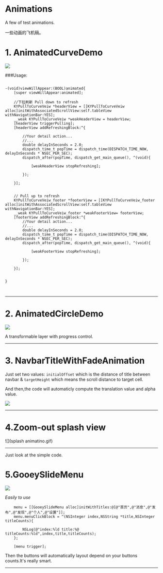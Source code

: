 # Animations

A few of test animations.

一些动画的飞机稿。

# 1. AnimatedCurveDemo


![](curverAnim_2.gif)

###Usage:

```objc

-(void)viewWillAppear:(BOOL)animated{
    [super viewWillAppear:animated];

    //下拉刷新 Pull down to refresh
    KYPullToCurveVeiw *headerView = [[KYPullToCurveVeiw alloc]initWithAssociatedScrollView:self.tableView withNavigationBar:YES];
    __weak KYPullToCurveVeiw *weakHeaderView = headerView;
    [headerView triggerPulling];
    [headerView addRefreshingBlock:^{
        
        //Your detail action...
        //...
        double delayInSeconds = 2.0;
        dispatch_time_t popTime = dispatch_time(DISPATCH_TIME_NOW, delayInSeconds * NSEC_PER_SEC);
        dispatch_after(popTime, dispatch_get_main_queue(), ^(void){
            
            [weakHeaderView stopRefreshing];
            
        });
        
    }];
    
    
    // Pull up to refresh
    KYPullToCurveVeiw_footer *footerView = [[KYPullToCurveVeiw_footer alloc]initWithAssociatedScrollView:self.tableView withNavigationBar:YES];
    __weak KYPullToCurveVeiw_footer *weakFooterView= footerView;
    [footerView addRefreshingBlock:^{
        //Your detail action...
        //...
        double delayInSeconds = 2.0;
        dispatch_time_t popTime = dispatch_time(DISPATCH_TIME_NOW, delayInSeconds * NSEC_PER_SEC);
        dispatch_after(popTime, dispatch_get_main_queue(), ^(void){
            
            [weakFooterView stopRefreshing];
            
        });
        
    }];

    
}



```

---



# 2. AnimatedCircleDemo

![](circleAnim.gif)

A transformable layer with progress control. 

---



# 3. NavbarTitleWithFadeAnimation

Just set two values: `initialOffset` which is the distance of title between navbar  & `targetHeight` which means the scroll distance to target cell. 

And then,the code will automaticly compute the translation value and alpha value.

![](NavbarTitleWithFadeAnimation.gif)

---




# 4.Zoom-out splash view

![](splash animatino.gif)

---

Just look at the simple code.



# 5.GooeySlideMenu
![](GooeySlideMenu.gif)

*Easily to use*

```objc
    menu = [[GooeySlideMenu alloc]initWithTitles:@[@"首页",@"消息",@"发布",@"发现",@"个人",@"设置"]];
    menu.menuClickBlock = ^(NSInteger index,NSString *title,NSInteger titleCounts){
        
        NSLog(@"index:%ld title:%@ titleCounts:%ld",index,title,titleCounts);
    };

    [menu trigger];
```
Then the buttons will automatically layout depend on your buttons counts.It's really smart.

---


